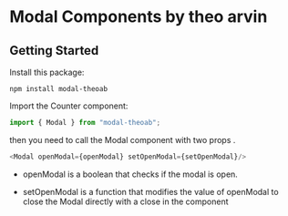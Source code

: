 # Modal Components by theo arvin


## Getting Started

Install this package:

```shell
npm install modal-theoab
```

Import the Counter component:

```js
import { Modal } from "modal-theoab";
```

then you need to call the Modal component with two props  . 

```js
<Modal openModal={openModal} setOpenModal={setOpenModal}/>
```

- openModal is a boolean that checks if the modal is open.

- setOpenModal is a function that modifies the value of openModal to close the Modal directly with a close in the component
